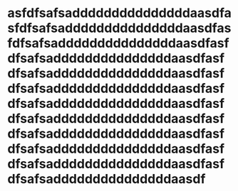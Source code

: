 # asfdfsafsadddddddddddddddaasdfasfdfsafsadddddddddddddddaasdfasfdfsafsadddddddddddddddaasdfasfdfsafsadddddddddddddddaasdfasfdfsafsadddddddddddddddaasdfasfdfsafsadddddddddddddddaasdfasfdfsafsadddddddddddddddaasdfasfdfsafsadddddddddddddddaasdfasfdfsafsadddddddddddddddaasdfasfdfsafsadddddddddddddddaasdfasfdfsafsadddddddddddddddaasdfasfdfsafsadddddddddddddddaasdf